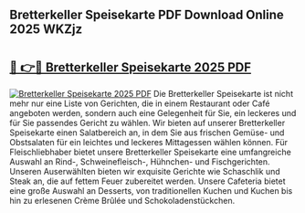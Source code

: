 ## Bretterkeller Speisekarte PDF Download Online 2025 WKZjz

# <h2><a href="http://gcbtmd.nevu.top/?p=Bretterkeller+Speisekarte">🔗 👉🔴 Bretterkeller Speisekarte 2025 PDF</a></h2>

[![Bretterkeller Speisekarte 2025 PDF](https://i.imgur.com/dBaPXMq.png)](http://gcbtmd.nevu.top/?p=Bretterkeller+Speisekarte)
Die Bretterkeller Speisekarte ist nicht mehr nur eine Liste von Gerichten, die in einem Restaurant oder Café angeboten werden, sondern auch eine Gelegenheit für Sie, ein leckeres und für Sie passendes Gericht zu wählen. Wir bieten auf unserer Bretterkeller Speisekarte einen Salatbereich an, in dem Sie aus frischen Gemüse- und Obstsalaten für ein leichtes und leckeres Mittagessen wählen können. Für Fleischliebhaber bietet unsere Bretterkeller Speisekarte eine umfangreiche Auswahl an Rind-, Schweinefleisch-, Hühnchen- und Fischgerichten. Unseren Auserwählten bieten wir exquisite Gerichte wie Schaschlik und Steak an, die auf fettem Feuer zubereitet werden. Unsere Cafeteria bietet eine große Auswahl an Desserts, von traditionellen Kuchen und Kuchen bis hin zu erlesenen Crème Brûlée und Schokoladenstückchen.
